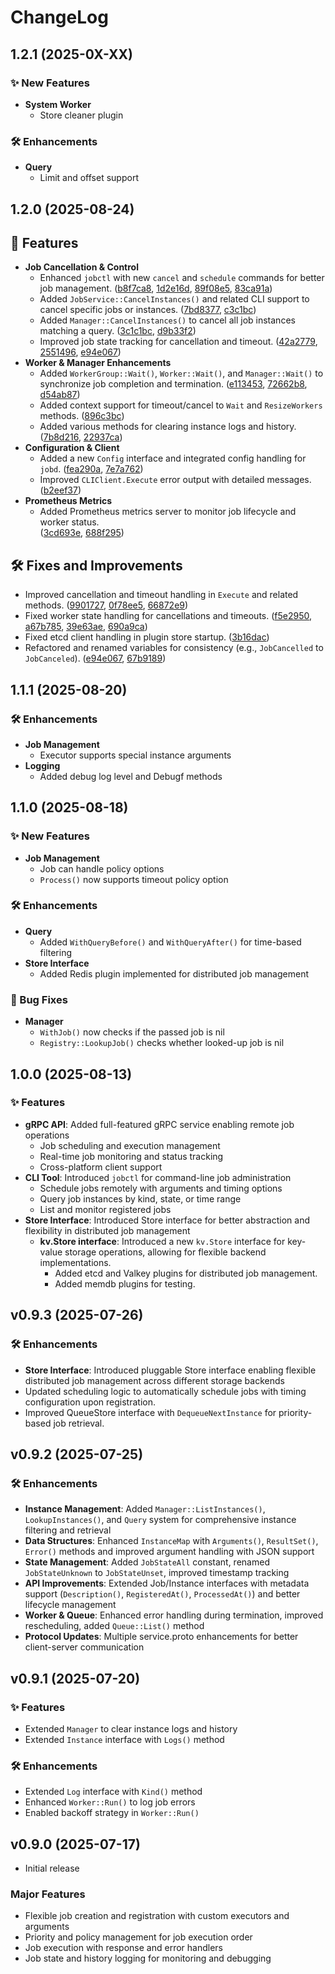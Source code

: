 # ChangeLog

## 1.2.1 (2025-0X-XX)
### ✨ New Features
- **System Worker**
  - Store cleaner plugin
### 🛠 Enhancements
- **Query**
  - Limit and offset support

## 1.2.0 (2025-08-24)
## 🚀 Features
- **Job Cancellation & Control**
  - Enhanced `jobctl` with new `cancel` and `schedule` commands for better job management.
    ([b8f7ca8](https://github.com/cybergarage/go-job/commit/b8f7ca8), [1d2e16d](https://github.com/cybergarage/go-job/commit/1d2e16d), [89f08e5](https://github.com/cybergarage/go-job/commit/89f08e5), [83ca91a](https://github.com/cybergarage/go-job/commit/83ca91a))
  - Added `JobService::CancelInstances()` and related CLI support to cancel specific jobs or instances.
    ([7bd8377](https://github.com/cybergarage/go-job/commit/7bd8377), [c3c1bc](https://github.com/cybergarage/go-job/commit/3c1c1bc))
  - Added `Manager::CancelInstances()` to cancel all job instances matching a query.
    ([3c1c1bc](https://github.com/cybergarage/go-job/commit/3c1c1bc), [d9b33f2](https://github.com/cybergarage/go-job/commit/d9b33f2))
  - Improved job state tracking for cancellation and timeout.
    ([42a2779](https://github.com/cybergarage/go-job/commit/42a2779), [2551496](https://github.com/cybergarage/go-job/commit/2551496), [e94e067](https://github.com/cybergarage/go-job/commit/e94e067))
- **Worker & Manager Enhancements**
  - Added `WorkerGroup::Wait()`, `Worker::Wait()`, and `Manager::Wait()` to synchronize job completion and termination.
    ([e113453](https://github.com/cybergarage/go-job/commit/e113453), [72662b8](https://github.com/cybergarage/go-job/commit/72662b8), [d54ab87](https://github.com/cybergarage/go-job/commit/d54ab87))
  - Added context support for timeout/cancel to `Wait` and `ResizeWorkers` methods.
    ([896c3bc](https://github.com/cybergarage/go-job/commit/896c3bc))
  - Added various methods for clearing instance logs and history.
    ([7b8d216](https://github.com/cybergarage/go-job/commit/7b8d216), [22937ca](https://github.com/cybergarage/go-job/commit/22937ca))
- **Configuration & Client**
  - Added a new `Config` interface and integrated config handling for `jobd`.
    ([fea290a](https://github.com/cybergarage/go-job/commit/fea290a), [7e7a762](https://github.com/cybergarage/go-job/commit/7e7a762))
  - Improved `CLIClient.Execute` error output with detailed messages.
    ([b2eef37](https://github.com/cybergarage/go-job/commit/b2eef37))
- **Prometheus Metrics**
  - Added Prometheus metrics server to monitor job lifecycle and worker status.  
    ([3cd693e](https://github.com/cybergarage/go-job/commit/3cd693e), [688f295](https://github.com/cybergarage/go-job/commit/688f295))
## 🛠 Fixes and Improvements
- Improved cancellation and timeout handling in `Execute` and related methods.
  ([9901727](https://github.com/cybergarage/go-job/commit/9901727), [0f78ee5](https://github.com/cybergarage/go-job/commit/0f78ee5), [66872e9](https://github.com/cybergarage/go-job/commit/66872e9))
- Fixed worker state handling for cancellations and timeouts.
  ([f5e2950](https://github.com/cybergarage/go-job/commit/f5e2950), [a67b785](https://github.com/cybergarage/go-job/commit/a67b785), [39e63ae](https://github.com/cybergarage/go-job/commit/39e63ae), [690a9ca](https://github.com/cybergarage/go-job/commit/690a9ca))
- Fixed etcd client handling in plugin store startup.
  ([3b16dac](https://github.com/cybergarage/go-job/commit/3b16dac))
- Refactored and renamed variables for consistency (e.g., `JobCancelled` to `JobCanceled`).
  ([e94e067](https://github.com/cybergarage/go-job/commit/e94e067), [67b9189](https://github.com/cybergarage/go-job/commit/67b9189))

## 1.1.1 (2025-08-20)
### 🛠 Enhancements
- **Job Management**
  - Executor supports special instance arguments
- **Logging**
  - Added debug log level and Debugf methods

## 1.1.0 (2025-08-18)
### ✨ New Features
- **Job Management**
  - Job can handle policy options
  - `Process()` now supports timeout policy option
### 🛠 Enhancements
- **Query**
  - Added `WithQueryBefore()` and `WithQueryAfter()` for time-based filtering
- **Store Interface**
  - Added Redis plugin implemented for distributed job management
### 🐛 Bug Fixes
- **Manager**
  - `WithJob()` now checks if the passed job is nil
  - `Registry::LookupJob()` checks whether looked-up job is nil

## 1.0.0 (2025-08-13)
### ✨ Features
- **gRPC API**: Added full-featured gRPC service enabling remote job operations
  - Job scheduling and execution management
  - Real-time job monitoring and status tracking
  - Cross-platform client support
- **CLI Tool**: Introduced `jobctl` for command-line job administration
  - Schedule jobs remotely with arguments and timing options
  - Query job instances by kind, state, or time range
  - List and monitor registered jobs
- **Store Interface**: Introduced Store interface for better abstraction and flexibility in distributed job management
  - **kv.Store interface**: Introduced a new `kv.Store` interface for key-value storage operations, allowing for flexible backend implementations.
    - Added etcd and Valkey plugins for distributed job management.
    - Added memdb plugins for testing.

## v0.9.3 (2025-07-26)
### 🛠 Enhancements
- **Store Interface**: Introduced pluggable Store interface enabling flexible distributed job management across different storage backends
- Updated scheduling logic to automatically schedule jobs with timing configuration upon registration.
- Improved QueueStore interface with `DequeueNextInstance` for priority-based job retrieval.

## v0.9.2 (2025-07-25)
### 🛠 Enhancements
- **Instance Management**: Added `Manager::ListInstances()`, `LookupInstances()`, and `Query` system for comprehensive instance filtering and retrieval
- **Data Structures**: Enhanced `InstanceMap` with `Arguments()`, `ResultSet()`, `Error()` methods and improved argument handling with JSON support
- **State Management**: Added `JobStateAll` constant, renamed `JobStateUnknown` to `JobStateUnset`, improved timestamp tracking
- **API Improvements**: Extended Job/Instance interfaces with metadata support (`Description()`, `RegisteredAt()`, `ProcessedAt()`) and better lifecycle management
- **Worker & Queue**: Enhanced error handling during termination, improved rescheduling, added `Queue::List()` method
- **Protocol Updates**: Multiple service.proto enhancements for better client-server communication

## v0.9.1 (2025-07-20)
### ✨ Features
- Extended `Manager` to clear instance logs and history
- Extended `Instance` interface with `Logs()` method
### 🛠 Enhancements
- Extended `Log` interface with `Kind()` method
- Enhanced `Worker::Run()` to log job errors
- Enabled backoff strategy in `Worker::Run()`

## v0.9.0 (2025-07-17)
- Initial release
### Major Features
- Flexible job creation and registration with custom executors and arguments
- Priority and policy management for job execution order
- Job execution with response and error handlers
- Job state and history logging for monitoring and debugging
